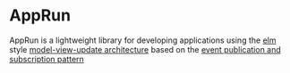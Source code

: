# AppRun

AppRun is a lightweight library for developing applications using the [elm](http://elm-lang.org/) style
[model-view-update architecture](https://guide.elm-lang.org/architecture/)
based on the [event publication and subscription pattern](event-pubsub.md)
